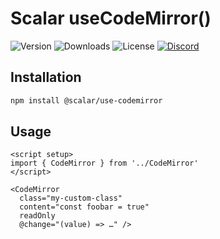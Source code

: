 # Scalar useCodeMirror()

![Version](https://img.shields.io/npm/v/%40scalar/use-codemirror)
![Downloads](https://img.shields.io/npm/dm/%40scalar/use-codemirror)
![License](https://img.shields.io/npm/l/%40scalar%2Fuse-codemirror)
[![Discord](https://img.shields.io/discord/1135330207960678410?style=flat&color=5865F2)](https://discord.gg/mw6FQRPh)

## Installation

```bash
npm install @scalar/use-codemirror
```

## Usage

```vue
<script setup>
import { CodeMirror } from '../CodeMirror'
</script>

<CodeMirror
  class="my-custom-class"
  content="const foobar = true"
  readOnly
  @change="(value) => …" />
```
